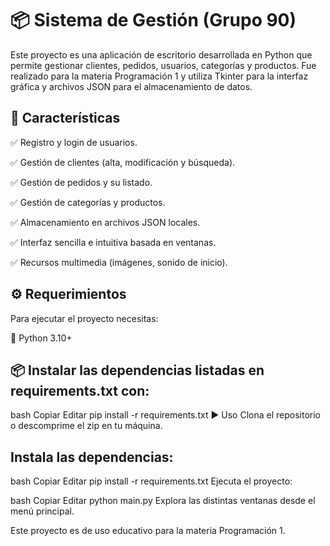 # 📦 Sistema de Gestión (Grupo 90)
Este proyecto es una aplicación de escritorio desarrollada en Python que permite gestionar clientes, pedidos, usuarios, categorías y productos. Fue realizado para la materia Programación 1 y utiliza Tkinter para la interfaz gráfica y archivos JSON para el almacenamiento de datos.

## 🚀 Características
✅ Registro y login de usuarios.

✅ Gestión de clientes (alta, modificación y búsqueda).

✅ Gestión de pedidos y su listado.

✅ Gestión de categorías y productos.

✅ Almacenamiento en archivos JSON locales.

✅ Interfaz sencilla e intuitiva basada en ventanas.

✅ Recursos multimedia (imágenes, sonido de inicio).

## ⚙️ Requerimientos
Para ejecutar el proyecto necesitas:

🐍 Python 3.10+

## 📦 Instalar las dependencias listadas en requirements.txt con:

bash
Copiar
Editar
pip install -r requirements.txt
▶️ Uso
Clona el repositorio o descomprime el zip en tu máquina.

## Instala las dependencias:

bash
Copiar
Editar
pip install -r requirements.txt
Ejecuta el proyecto:

bash
Copiar
Editar
python main.py
Explora las distintas ventanas desde el menú principal.

Este proyecto es de uso educativo para la materia Programación 1.
